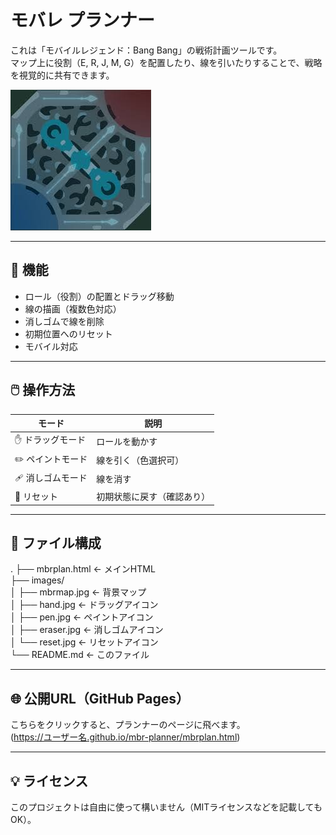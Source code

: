 # モバレ プランナー

これは「モバイルレジェンド：Bang Bang」の戦術計画ツールです。  
マップ上に役割（E, R, J, M, G）を配置したり、線を引いたりすることで、戦略を視覚的に共有できます。

![サンプル画面](images/mbrmap.jpg)

---

## 🔧 機能

- ロール（役割）の配置とドラッグ移動
- 線の描画（複数色対応）
- 消しゴムで線を削除
- 初期位置へのリセット
- モバイル対応

---

## 🖱️ 操作方法

| モード | 説明 |
|--------|------|
| ✋ ドラッグモード | ロールを動かす |
| ✏️ ペイントモード | 線を引く（色選択可） |
| 🩹 消しゴムモード | 線を消す |
| 🔄 リセット | 初期状態に戻す（確認あり） |

---

## 📁 ファイル構成

.
├── mbrplan.html ← メインHTML  
├── images/  
│ ├── mbrmap.jpg ← 背景マップ  
│ ├── hand.jpg ← ドラッグアイコン  
│ ├── pen.jpg ← ペイントアイコン  
│ ├── eraser.jpg ← 消しゴムアイコン  
│ └── reset.jpg ← リセットアイコン  
└── README.md ← このファイル  

---

## 🌐 公開URL（GitHub Pages）

こちらをクリックすると、プランナーのページに飛べます。  
(https://ユーザー名.github.io/mbr-planner/mbrplan.html)


---

## 💡 ライセンス

このプロジェクトは自由に使って構いません（MITライセンスなどを記載してもOK）。

